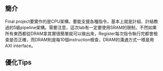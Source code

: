 ## 簡介
Final project要實作的是CPU架構，要能支援各種指令，基本上就是計組、計結教過的5級pipeline架構。需要注意，這次lab有一定要使用SRAM的限制，不然如果所有東西都從DRAM拿其實很簡單就可以做出來，Register每次指令執行完都會檢查是否正確，而DRAM則是每10個instruction檢查，DRAM的溝通方式一樣是用AXI interface。
## 優化Tips
